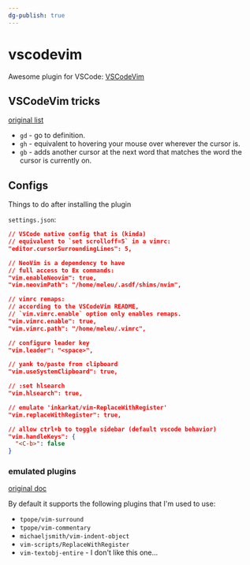 ```yaml
---
dg-publish: true
---
```

# vscodevim

Awesome plugin for VSCode: [VSCodeVim](https://marketplace.visualstudio.com/items?itemName=vscodevim.vim)

## VSCodeVim tricks

[original list](https://github.com/VSCodeVim/Vim/blob/master/README.md#-vscodevim-tricks)

- `gd` - go to definition.
- `gh` - equivalent to hovering your mouse over wherever the cursor is.
- `gb` - adds another cursor at the next word that matches the word the cursor is currently on.


## Configs

Things to do after installing the plugin

`settings.json`:
```json
// VSCode native config that is (kinda)
// equivalent to `set scrolloff=5` in a vimrc:
"editor.cursorSurroundingLines": 5,

// NeoVim is a dependency to have
// full access to Ex commands:
"vim.enableNeovim": true,
"vim.neovimPath": "/home/meleu/.asdf/shims/nvim",

// vimrc remaps:
// according to the VSCodeVim README,
// `vim.vimrc.enable` option only enables remaps.
"vim.vimrc.enable": true,
"vim.vimrc.path": "/home/meleu/.vimrc",

// configure leader key
"vim.leader": "<space>",

// yank to/paste from clipboard
"vim.useSystemClipboard": true,

// :set hlsearch
"vim.hlsearch": true,

// emulate 'inkarkat/vim-ReplaceWithRegister'
"vim.replaceWithRegister": true,

// allow ctrl+b to toggle sidebar (default vscode behavior)
"vim.handleKeys": {
  "<C-b>": false
}
```


### emulated plugins

[original doc](https://github.com/VSCodeVim/Vim/blob/master/README.md#-emulated-plugins)

By default it supports the following plugins that I'm used to use:

- `tpope/vim-surround`
- `tpope/vim-commentary`
- `michaeljsmith/vim-indent-object`
- `vim-scripts/ReplaceWithRegister`
- `vim-textobj-entire` - I don't like this one...

